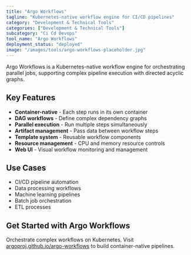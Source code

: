 ```yaml
---
title: "Argo Workflows"
tagline: "Kubernetes-native workflow engine for CI/CD pipelines"
category: "Development & Technical Tools"
categories: ["Development & Technical Tools"]
subcategory: "Ci Cd Devops"
tool_name: "Argo Workflows"
deployment_status: "deployed"
image: "/images/tools/argo-workflows-placeholder.jpg"
---
```

Argo Workflows is a Kubernetes-native workflow engine for orchestrating parallel jobs, supporting complex pipeline execution with directed acyclic graphs.

## Key Features

- **Container-native** - Each step runs in its own container
- **DAG workflows** - Define complex dependency graphs
- **Parallel execution** - Run multiple steps simultaneously
- **Artifact management** - Pass data between workflow steps
- **Template system** - Reusable workflow components
- **Resource management** - CPU and memory resource controls
- **Web UI** - Visual workflow monitoring and management

## Use Cases

- CI/CD pipeline automation
- Data processing workflows
- Machine learning pipelines
- Batch job orchestration
- ETL processes

## Get Started with Argo Workflows

Orchestrate complex workflows on Kubernetes. Visit [argoproj.github.io/argo-workflows](https://argoproj.github.io/argo-workflows) to build container-native pipelines.